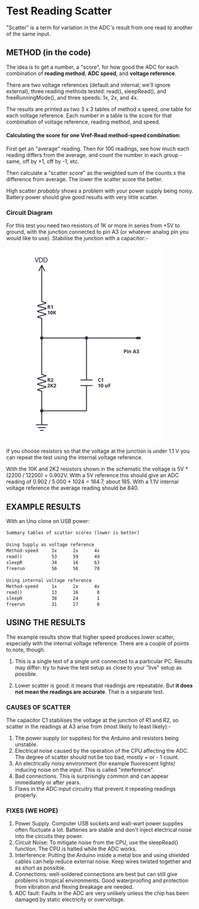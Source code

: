 # Test Reading Scatter

"Scatter" is a term for variation in the ADC's result from one read to another of the same input.

## METHOD (in the code)

The idea is to get a number, a "score", for how good the ADC for each combination of **reading method**, **ADC speed**, and **voltage reference**.

There are two voltage references (default and internal; we'll ignore external), three reading methods tested: read(), sleepRead(), and freeRunningMode(), and three speeds: 1x, 2x, and 4x.

The results are printed as two 3 x 3 tables of method x speed, one table for each voltage reference. Each number in a table is the score for that combination of voltage reference, reading method, and speed.

#### Calculating the score for one Vref-Read method-speed combination:

First get an "average" reading. Then for 100 readings, see how much each reading differs from the average, and count the number in each group - same, off by +1, off by -1, etc.

Then calculate a "scatter score" as the weighted sum of the counts x the difference from average. The lower the scatter score the better.

High scatter *probably* shows a problem with your power supply being noisy.  Battery power should give good results with very little scatter.


### Circuit Diagram

For this test you need two resistors of 1K or more in series from +5V to ground, with the junction connected to pin A3 (or whatever analog pin you would  like to use). Stabilise the junction with a capacitor:-

![Voltage Divider with capacitor stabilisation](Test-schematic.png)


If you choose resistors so that the voltage at the junction is under 1.1 V you can repeat the test using the internal voltage reference.

With the 10K and 2K2 resistors shown in the schematic the voltage is 5V * (2200 / 12200) = 0.902V.  With a 5V reference this should give an ADC reading of 0.902 / 5.000 * 1024 = 184.7, about 185. With a 1.1V internal voltage reference the average reading should be 840.

## EXAMPLE RESULTS

With an Uno clone on USB power:

    Summary tables of scatter scores (lower is better)

    Using Supply as voltage reference
    Method-speed     1x      2x      4x
    read()           53      59      49
    sleepR           34      16      63
    freerun          56      56      78

    Using internal voltage reference
    Method-speed     1x      2x      4x
    read()           13      16       8
    sleepR           38      24       1
    freerun          31      27       8


## USING THE RESULTS

The example results show that higher speed produces lower scatter, especially with the internal voltage reference. There are a couple of points to note, though.

1. This is a  single test of a single unit connected to a particular PC. Results may differ: try to have the test setup as close to your "live" setup as possible.


2. Lower scatter is good: it means that readings are repeatable. But **it does not mean the readings are accurate**. That is a separate test.

### CAUSES OF SCATTER

 The capacitor C1 stabilises the voltage at the junction of R1 and R2,
 so scatter in the readings at A3 arise from (most likely to least likely):-

  1. The power supply (or supplies) for the Arduino and resistors being unstable.
  2. Electrical noise caused by the operation of the CPU affecting the ADC.
     The degree of scatter should not be too bad, mostly + or - 1 count.
  3. An electrically noisy environment (for example fluorescent lights) inducing noise on the input. This is called "interference".
  4. Bad connections. This is surprisingly common and can appear immediately or      after years.
  5. Flaws in the ADC input circuitry that prevent it repeating readings properly.

### FIXES (WE HOPE)

 1. Power Supply. Computer USB sockets and wall-wart power supplies often fluctuate a lot. Batteries are stable and don't inject electrical noise into the circuits they power.
 2. Circuit Noise: To mitigate noise from the CPU, use the sleepRead() function. The CPU is     halted while the ADC works.
 3. Interference: Putting the Arduino inside a metal box and using shielded cables can help reduce external noise. Keep wires twisted together and as short as possible.
 3. Connections: well-soldered connections are best but can still give problems     in tropical environments. Good waterproofing and protection from vibration     and flexing breakage are needed.
 4. ADC fault: Faults in the ADC are very unlikely unless the chip has been damaged by static electricity or overvoltage.
